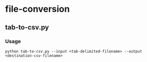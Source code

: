 file-conversion
===============

## tab-to-csv.py

### Usage

```
python tab-to-csv.py --input <tab-delimited-filename> --output <destination-csv-filename>
```
